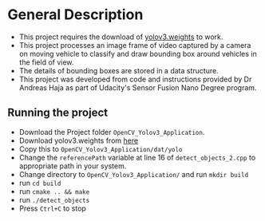 # General Description
* This project requires the download of [yolov3.weights](https://pjreddie.com/media/files/yolov3.weights) to work.
* This project processes an image frame of video captured by a camera on moving vehicle to classify and draw bounding box around vehicles in the field of view.
* The details of bounding boxes are stored in a data structure. 
* This project was developed from code and instructions provided by Dr Andreas Haja as part of Udacity's Sensor Fusion Nano Degree program.

## Running the project
* Download the Project folder `OpenCV_Yolov3_Application`.
* Download yolov3.weights from [here](https://pjreddie.com/media/files/yolov3.weights)
* Copy this to `OpenCV_Yolov3_Application/dat/yolo`
* Change the `referencePath` variable at line 16 of `detect_objects_2.cpp` to appropriate path in your system.
* Change directory to `OpenCV_Yolov3_Application/` and run `mkdir build`
* run `cd build`
* run `cmake .. && make`
* run `./detect_objects`
* Press `Ctrl+C` to stop
